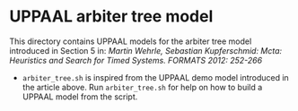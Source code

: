 # UPPAAL arbiter tree model

This directory contains UPPAAL models for the arbiter tree model introduced in Section 5 in:
*Martin Wehrle, Sebastian Kupferschmid:
Mcta: Heuristics and Search for Timed Systems. FORMATS 2012: 252-266*

- `arbiter_tree.sh` is inspired from the UPPAAL demo model introduced in the article above.
Run `arbiter_tree.sh` for help on how to build a UPPAAL model from the script.
